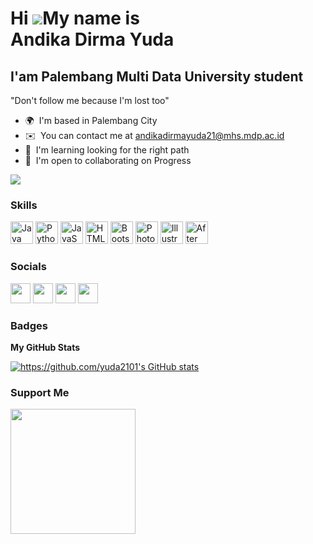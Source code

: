 Hi ![](https://user-images.githubusercontent.com/18350557/176309783-0785949b-9127-417c-8b55-ab5a4333674e.gif)My name is <br/> Andika Dirma Yuda
=========================================================================================================================================
I'am Palembang Multi Data University student
---------------------------------------

"Don't follow me because I'm lost too"

* 🌍  I'm based in Palembang City
* ✉️  You can contact me at [andikadirmayuda21@mhs.mdp.ac.id](mailto:andikadirmayuda21@mhs.mdp.ac.id)
* 🧠  I'm learning looking for the right path
* 🤝  I'm open to collaborating on Progress

<a href="https://www.twitter.com/Ngaatau_" target="_blank" rel="noreferrer"><img
src="https://img.shields.io/twitter/follow/Ngaatau_?logo=twitter&style=for-the-badge&color=0891b2&labelColor=000000"
/></a>

### Skills


<p align="left">
<a href="https://www.oracle.com/java/" target="_blank" rel="noreferrer"><img src="https://raw.githubusercontent.com/danielcranney/readme-generator/main/public/icons/skills/java-colored.svg" width="36" height="36" alt="Java" /></a>
<a href="https://www.python.org/" target="_blank" rel="noreferrer"><img src="https://raw.githubusercontent.com/danielcranney/readme-generator/main/public/icons/skills/python-colored.svg" width="36" height="36" alt="Python" /></a>
<a href="https://developer.mozilla.org/en-US/docs/Web/JavaScript" target="_blank" rel="noreferrer"><img src="https://raw.githubusercontent.com/danielcranney/readme-generator/main/public/icons/skills/javascript-colored.svg" width="36" height="36" alt="JavaScript" /></a>
<a href="https://developer.mozilla.org/en-US/docs/Glossary/HTML5" target="_blank" rel="noreferrer"><img src="https://raw.githubusercontent.com/danielcranney/readme-generator/main/public/icons/skills/html5-colored.svg" width="36" height="36" alt="HTML5" /></a>
<a href="https://getbootstrap.com/" target="_blank" rel="noreferrer"><img src="https://raw.githubusercontent.com/danielcranney/readme-generator/main/public/icons/skills/bootstrap-colored.svg" width="36" height="36" alt="Bootstrap" /></a>
<a href="https://www.adobe.com/uk/products/photoshop.html" target="_blank" rel="noreferrer"><img src="https://raw.githubusercontent.com/danielcranney/readme-generator/main/public/icons/skills/photoshop-colored.svg" width="36" height="36" alt="Photoshop" /></a>
<a href="adobe.com/uk/products/illustrator.html" target="_blank" rel="noreferrer"><img src="https://raw.githubusercontent.com/danielcranney/readme-generator/main/public/icons/skills/illustrator-colored.svg" width="36" height="36" alt="Illustrator" /></a>
<a href="https://www.adobe.com/uk/products/aftereffects.html" target="_blank" rel="noreferrer"><img src="https://raw.githubusercontent.com/danielcranney/readme-generator/main/public/icons/skills/aftereffects-colored.svg" width="36" height="36" alt="After Effects" /></a>
</p>


### Socials

<p align="left"> <a href="https://www.github.com/https://github.com/yuda2101" target="_blank" rel="noreferrer"><img src="https://raw.githubusercontent.com/danielcranney/readme-generator/main/public/icons/socials/github.svg" width="32" height="32" /></a> <a href="http://www.instagram.com/adrmyd" target="_blank" rel="noreferrer"><img src="https://raw.githubusercontent.com/danielcranney/readme-generator/main/public/icons/socials/instagram.svg" width="32" height="32" /></a> <a href="https://www.twitter.com/Ngaatau_" target="_blank" rel="noreferrer"><img src="https://raw.githubusercontent.com/danielcranney/readme-generator/main/public/icons/socials/twitter.svg" width="32" height="32" /></a> <a href="https://www.youtube.com/c/https://www.youtube.com/channel/UCyj-b0xxpfRvCd8JMl2x7tQ" target="_blank" rel="noreferrer"><img src="https://raw.githubusercontent.com/danielcranney/readme-generator/main/public/icons/socials/youtube.svg" width="32" height="32" /></a></p>

### Badges

<b>My GitHub Stats</b>

<a href="http://www.github.com/https://github.com/yuda2101"><img src="https://github-readme-stats.vercel.app/api?username=https://github.com/yuda2101&show_icons=true&hide=&count_private=true&title_color=0891b2&text_color=000000&icon_color=0891b2&bg_color=000000&hide_border=true&show_icons=true" alt="https://github.com/yuda2101's GitHub stats" /></a>

### Support Me

<a href="https://www.buymeacoffee.com/yuda"><img src="https://cdn.buymeacoffee.com/buttons/v2/default-yellow.png" width="200" /></a>
<!--
**yuda2101/yuda2101** is a ✨ _special_ ✨ repository because its `README.md` (this file) appears on your GitHub profile.

Here are some ideas to get you started:

- 🔭 I’m currently working on ...
- 🌱 I’m currently learning ...
- 👯 I’m looking to collaborate on ...
- 🤔 I’m looking for help with ...
- 💬 Ask me about ...
- 📫 How to reach me: ...
- 😄 Pronouns: ...
- ⚡ Fun fact: ...
-->
